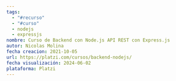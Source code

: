 ```yaml
---
tags:
  - "#recurso"
  - "#curso"
  - nodejs
  - expressjs
nombre: Curso de Backend con Node.js API REST con Express.js
autor: Nicolas Molina
fecha creacion: 2021-10-05
url: https://platzi.com/cursos/backend-nodejs/
fecha visualización: 2024-06-02
plataforma: Platzi
---
```

